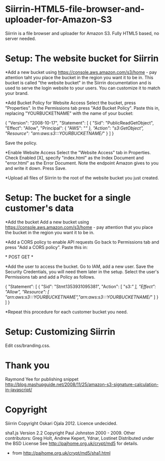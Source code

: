 Siirrin-HTML5-file-browser-and-uploader-for-Amazon-S3
=============================================

Siirrin is a file browser and uploader for Amazon S3. Fully HTML5 based,
no server needed.

Setup: The website bucket for Siirrin
=====================================
*Add a new bucket using https://console.aws.amazon.com/s3/home - pay attention
taht you place the bucket in the region you want it to be in. This bucket
is called "the website bucket" in the Siirrin documentation and is used
to serve the login website to your users. You can customize it to match
your brand.

*Add Bucket Policy for Website Access
Select the bucket, press "Properties". In the Permissions tab press
"Add Bucket Policy". Paste this in, replacing "YOURBUCKETNAME" with the name
of your bucket:

{
    "Version": "2008-10-17",
    "Statement": [
             {
                "Sid": "PublicReadGetObject",
                "Effect": "Allow",
                "Principal": {
                    "AWS": "*"
                },
                "Action": "s3:GetObject",
                "Resource": "arn:aws:s3:::YOURBUCKETNAME/*"
             }
    ]
}

Save the policy.

*Enable Website Access
Select the "Website Access" tab in Properties. Check Enabled [X], specify
"index.html" as the Index Document and "error.html" as the Error Document.
Note the endpoint Amazon gives to you and write it down. Press Save.

*Upload all files of Siirrin to the root of the website bucket you just created.

Setup: The bucket for a single customer's data
==============================================
*Add the bucket
Add a new bucket using https://console.aws.amazon.com/s3/home - pay attention
that you place the bucket in the region you want it to be in.

*Add a CORS policy to enable API requests
Go back to Permissions tab and press "Add a CORS policy". Paste this in:

<?xml version="1.0" encoding="UTF-8"?>
<CORSConfiguration xmlns="http://s3.amazonaws.com/doc/2006-03-01/">
    <CORSRule>
        <AllowedOrigin>*</AllowedOrigin>
        <AllowedMethod>POST</AllowedMethod>
        <AllowedMethod>GET</AllowedMethod>
        <AllowedHeader>*</AllowedHeader>
    </CORSRule>
</CORSConfiguration>

*Add the user to access the bucket. Go to IAM, add a new user.
Save the Security Credentials, you will need them later in the setup.
Select the user's Permissions tab and add a Policy as follows.

{
  "Statement": [
    {
      "Sid": "Stmt1353931095381",
      "Action": [
        "s3:*"
      ],
      "Effect": "Allow",
      "Resource": [
        "arn:aws:s3:::YOURBUCKETNAME","arn:aws:s3:::YOURBUCKETNAME/*"
      ]
    }
  ]
}

*Repeat this procedure for each customer bucket you need.

Setup: Customizing Siirrin
==========================
Edit css/branding.css.


Thank you
=========
Raymond Yee for publishing snippet
http://blog.mashupguide.net/2008/11/25/amazon-s3-signature-calculation-in-javascript/


Copyright
=========
Siirrin Copyright Oskari Ojala 2012.
 Licence undecided.

sha1.js
 Version 2.2 Copyright Paul Johnston 2000 - 2009.
 Other contributors: Greg Holt, Andrew Kepert, Ydnar, Lostinet
 Distributed under the BSD License
 See http://pajhome.org.uk/crypt/md5 for details.

 - from http://pajhome.org.uk/crypt/md5/sha1.html
